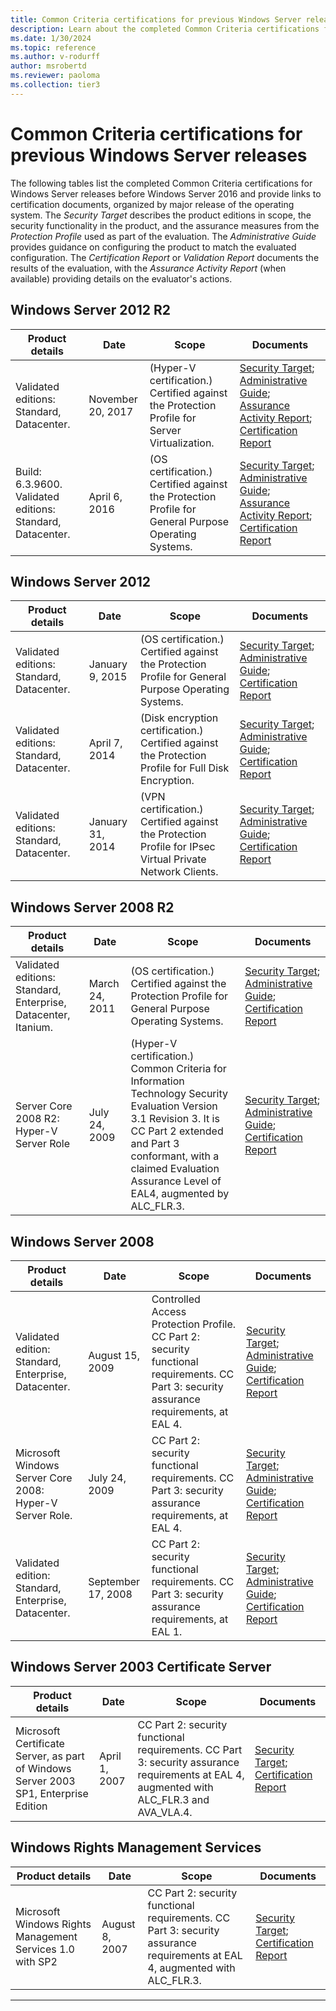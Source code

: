 ```yaml
---
title: Common Criteria certifications for previous Windows Server releases
description: Learn about the completed Common Criteria certifications for previous Windows Server releases.
ms.date: 1/30/2024
ms.topic: reference
ms.author: v-rodurff
author: msrobertd
ms.reviewer: paoloma
ms.collection: tier3
---
```


# Common Criteria certifications for previous Windows Server releases

The following tables list the completed Common Criteria certifications for Windows Server releases before Windows Server 2016 and provide links to certification documents, organized by major release of the operating system. The *Security Target* describes the product editions in scope, the security functionality in the product, and the assurance measures from the *Protection Profile* used as part of the evaluation. The *Administrative Guide* provides guidance on configuring the product to match the evaluated configuration. The *Certification Report* or *Validation Report* documents the results of the evaluation, with the *Assurance Activity Report* (when available) providing details on the evaluator's actions.

## Windows Server 2012 R2

|Product details  |Date  |Scope  |Documents  |
|---------|---------|---------|---------|
|Validated editions: Standard, Datacenter. |November 20, 2017 |(Hyper-V certification.) Certified against the Protection Profile for Server Virtualization. |[Security Target][security-target-november-2017]; [Administrative Guide][admin-guide-november-2017]; [Assurance Activity Report][assurance-report-november-2017]; [Certification Report][certification-report-november-2017] |
|Build: 6.3.9600. Validated editions: Standard, Datacenter. |April 6, 2016 |(OS certification.) Certified against the Protection Profile for General Purpose Operating Systems. |[Security Target][security-target-april-2016]; [Administrative Guide][admin-guide-april-2016]; [Assurance Activity Report][assurance-report-april-2016]; [Certification Report][certification-report-april-2016] |

## Windows Server 2012

|Product details  |Date  |Scope  |Documents  |
|---------|---------|---------|---------|
|Validated editions: Standard, Datacenter. |January 9, 2015 |(OS certification.) Certified against the Protection Profile for General Purpose Operating Systems. |[Security Target][security-target-january-2015-pro]; [Administrative Guide][admin-guide-january-2015-pro]; [Certification Report][certification-report-january-2015-pro] |
|Validated editions: Standard, Datacenter. |April 7, 2014 |(Disk encryption certification.) Certified against the Protection Profile for Full Disk Encryption. |[Security Target][security-target-april-2014]; [Administrative Guide][admin-guide-april-2014]; [Certification Report][certification-report-april-2014] |
|Validated editions: Standard, Datacenter. |January 31, 2014 |(VPN certification.) Certified against the Protection Profile for IPsec Virtual Private Network Clients. |[Security Target][security-target-january-2014]; [Administrative Guide][admin-guide-january-2014]; [Certification Report][certification-report-january-2014] |

## Windows Server 2008 R2

|Product details  |Date  |Scope  |Documents  |
|---------|---------|---------|---------|
|Validated editions: Standard, Enterprise, Datacenter, Itanium. |March 24, 2011 |(OS certification.) Certified against the Protection Profile for General Purpose Operating Systems. |[Security Target][security-target-march-2011]; [Administrative Guide][admin-guide-march-2011]; [Certification Report][certification-report-march-2011] |
|Server Core 2008 R2: Hyper-V Server Role|July 24, 2009 |(Hyper-V certification.) Common Criteria for Information Technology Security Evaluation Version 3.1 Revision 3. It is CC Part 2 extended and Part 3 conformant, with a claimed Evaluation Assurance Level of EAL4, augmented by ALC_FLR.3. |[Security Target][security-target-july-2009]; [Administrative Guide][admin-guide-july-2009]; [Certification Report][certification-report-july-2009] |

## Windows Server 2008

|Product details  |Date  |Scope  |Documents  |
|---------|---------|---------|---------|
|Validated edition: Standard, Enterprise, Datacenter. |August 15, 2009 |Controlled Access Protection Profile. CC Part 2: security functional requirements. CC Part 3: security assurance requirements, at EAL 4. |[Security Target][security-target-august-2009]; [Administrative Guide][admin-guide-august-2009]; [Certification Report][certification-report-august-2009] |
|Microsoft Windows Server Core 2008: Hyper-V Server Role. |July 24, 2009 |CC Part 2: security functional requirements. CC Part 3: security assurance requirements, at EAL 4. |[Security Target][security-target-july-2009-hyperv]; [Administrative Guide][admin-guide-july-2009-hyperv]; [Certification Report][certification-report-july-2009-hyperv] |
|Validated edition: Standard, Enterprise, Datacenter. |September 17, 2008 |CC Part 2: security functional requirements. CC Part 3: security assurance requirements, at EAL 1. |[Security Target][security-target-september-2008]; [Administrative Guide][admin-guide-september-2008]; [Certification Report][certification-report-september-2008] |

## Windows Server 2003 Certificate Server

|Product details  |Date  |Scope  |Documents  |
|---------|---------|---------|---------|
|Microsoft Certificate Server, as part of Windows Server 2003 SP1, Enterprise Edition |April 1, 2007 |CC Part 2: security functional requirements. CC Part 3: security assurance requirements at EAL 4, augmented with ALC_FLR.3 and AVA_VLA.4. |[Security Target][security-target-april-2007]; [Certification Report][certification-report-april-2007] |

## Windows Rights Management Services

|Product details  |Date  |Scope  |Documents  |
|---------|---------|---------|---------|
|Microsoft Windows Rights Management Services 1.0 with SP2 |August 8, 2007 |CC Part 2: security functional requirements. CC Part 3: security assurance requirements at EAL 4, augmented with ALC_FLR.3. |[Security Target][security-target-august-2007]; [Certification Report][certification-report-august-2007] |

---

<!-- Links -->

<!-- Security Targets -->

[security-target-april-2016]: https://www.commoncriteriaportal.org/files/epfiles/st_windows10.pdf
[security-target-november-2017]: https://download.microsoft.com/download/1/c/3/1c3b5ab0-e064-4350-a31f-48312180d9b5/st_vid10823-st.pdf
[security-target-january-2015-pro]: https://www.commoncriteriaportal.org/files/epfiles/st_vid10520-st.pdf
[security-target-april-2014]: https://www.commoncriteriaportal.org/files/epfiles/st_vid10540-st.pdf
[security-target-january-2014]: https://www.commoncriteriaportal.org/files/epfiles/st_vid10529-st.pdf
[security-target-march-2011]: https://www.commoncriteriaportal.org/files/epfiles/st_vid10390-st.pdf
[security-target-july-2009]: https://www.microsoft.com/download/en/details.aspx?id=29305
[security-target-july-2009-hyperv]: https://www.commoncriteriaportal.org/files/epfiles/0570b_pdf.pdf
[security-target-august-2009]: https://www.commoncriteriaportal.org/files/epfiles/st_vid10291-st.pdf
[security-target-september-2008]: https://www.commoncriteriaportal.org/files/epfiles/efs-t005_msvista_msserver2008_eal1_st_v1.0.pdf
[security-target-august-2007]: https://www.commoncriteriaportal.org/files/epfiles/st_vid10224-st.pdf
[security-target-april-2007]: https://www.commoncriteriaportal.org/files/epfiles/st_vid9507-st.pdf

<!-- Administrative Guides -->

[admin-guide-april-2016]: https://download.microsoft.com/download/0/f/d/0fd33c9a-98ac-499e-882f-274f80f3d4f0/microsoft%20windows%2010%20and%20server%202012%20r2%20gp%20os%20guidance.pdf
[admin-guide-november-2017]: https://download.microsoft.com/download/d/c/4/dc40b5c8-49c2-4587-8a04-ab3b81eb6fc4/st_vid10823-agd.pdf
[admin-guide-january-2015-pro]: https://download.microsoft.com/download/6/0/b/60b27ded-705a-4751-8e9f-642e635c3cf3/microsoft%20windows%208%20windows%20server%202012%20common%20criteria%20supplemental%20admin%20guidance.docx
[admin-guide-april-2014]: https://download.microsoft.com/download/0/8/4/08468080-540b-4326-91bf-f2a33b7e1764/administrative%20guidance%20for%20software%20full%20disk%20encryption%20clients.pdf
[admin-guide-january-2014]: https://download.microsoft.com/download/a/9/f/a9fd7e2d-023b-4925-a62f-58a7f1a6bd47/microsoft%20windows%208%20windows%20server%202012%20supplemental%20admin%20guidance%20ipsec%20vpn%20client.docx
[admin-guide-march-2011]: https://www.microsoft.com/downloads/en/details.aspx?familyid=ee05b6d0-9939-4765-9217-63083bb94a00
[admin-guide-july-2009]: https://www.microsoft.com/download/en/details.aspx?id=29308
[admin-guide-july-2009-hyperv]: https://www.microsoft.com/downloads/en/details.aspx?familyid=cb19538d-9e13-4ab6-af38-8f48abfdad08
[admin-guide-august-2009]: https://www.microsoft.com/downloads/en/details.aspx?familyid=06166288-24c4-4c42-9daa-2b2473ddf567
[admin-guide-september-2008]: https://www.microsoft.com/downloads/en/details.aspx?familyid=06166288-24c4-4c42-9daa-2b2473ddf567

<!-- Assurance Activity Reports -->

[assurance-report-april-2016]: https://download.microsoft.com/download/7/e/5/7e5575c9-10f9-4f3d-9871-bd7cf7422e3b/Windows%2010%20(1507),%20Windows%20Server%202012%20R2%20GPOS%20Assurance%20Activity%20Report.pdf
[assurance-report-november-2017]: https://download.microsoft.com/download/3/f/c/3fcc76e1-d471-4b44-9a19-29e69b6ab899/Windows%2010%20Hyper-V,%20Server%202016,%20Server%202012%20R2%20Virtualization%20Assurance%20Activity%20Report.pdf

<!-- Certification and Validation Reports -->

[certification-report-april-2016]: https://www.commoncriteriaportal.org/files/epfiles/cr_windows10.pdf
[certification-report-november-2017]: https://download.microsoft.com/download/a/3/3/a336f881-4ac9-4c79-8202-95289f86bb7a/st_vid10823-vr.pdf
[certification-report-january-2015-pro]: https://www.commoncriteriaportal.org/files/epfiles/st_vid10520-vr.pdf
[certification-report-april-2014]: https://www.commoncriteriaportal.org/files/epfiles/st_vid10540-vr.pdf
[certification-report-january-2014]: https://www.commoncriteriaportal.org/files/epfiles/st_vid10529-vr.pdf
[certification-report-march-2011]: https://www.commoncriteriaportal.org/files/epfiles/st_vid10390-vr.pdf
[certification-report-july-2009]: https://www.commoncriteriaportal.org/files/epfiles/0570a_pdf.pdf
[certification-report-july-2009-hyperv]: http://www.commoncriteriaportal.org:80/files/epfiles/0570a_pdf.pdf
[certification-report-august-2009]: https://www.commoncriteriaportal.org/files/epfiles/st_vid10291-vr.pdf
[certification-report-september-2008]: https://www.commoncriteriaportal.org/files/epfiles/efs-t005_msvista_msserver2008_eal1_cr_v1.0.pdf
[certification-report-august-2007]: https://www.commoncriteriaportal.org/files/epfiles/st_vid10224-vr.pdf
[certification-report-april-2007]: https://www.commoncriteriaportal.org/files/epfiles/st_vid9507-vr.pdf
